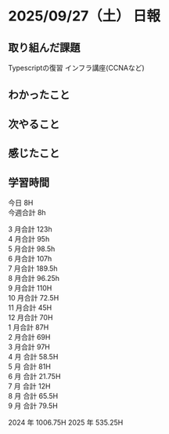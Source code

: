 # 2025/09/27（土） 日報

## 取り組んだ課題
Typescriptの復習
インフラ講座(CCNAなど)

## わかったこと

## 次やること

## 感じたこと

## 学習時間

今日 8H
<br />
今週合計 8h
<br />

3 月合計 123h
<br />
4 月合計 95h
<br />
5 月合計 98.5h
<br />
6 月合計 107h
<br />
7 月合計 189.5h
<br />
8 月合計 96.25h
<br />
9 月合計 110H
<br />
10 月合計 72.5H
<br />
11 月合計 45H
<br />
12 月合計 70H
<br />
1 月合計 87H
<br />
2 月合計 69H
<br />
3 月合計 97H
<br />
4 月 合計 58.5H
<br />
5 月 合計 81H
<br />
6 月 合計 21.75H
<br />
7 月 合計 12H
<br />
8 月 合計 65.5H
<br />
9 月 合計 79.5H

2024 年 1006.75H
2025 年 535.25H
